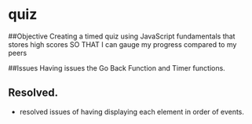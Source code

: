 # quiz

##Objective
Creating a timed quiz using JavaScript fundamentals that stores high scores
SO THAT I can gauge my progress compared to my peers

##Issues
Having issues the Go Back Function and Timer functions.

## Resolved.
- resolved issues of having displaying each element in order of events.

